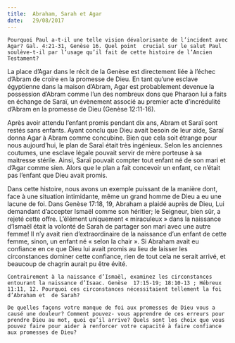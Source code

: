 ```yaml
---
title:  Abraham, Sarah et Agar
date:   29/08/2017
---
```


`Pourquoi Paul a-t-il une telle vision dévalorisante de l’incident avec Agar? Gal. 4:21-31, Genèse 16. Quel point  crucial sur le salut Paul soulève-t-il par l’usage qu’il fait de cette histoire de l’Ancien Testament?`

La place d’Agar dans le récit de la Genèse est directement liée à l’échec d’Abram de croire en la promesse de  Dieu. En tant qu’une esclave égyptienne dans la maison d’Abram, Agar est probablement devenue la possession d’Abram comme l’un des nombreux dons que Pharaon lui a faits en échange de Saraï, un évènement associé au  premier acte d’incrédulité d’Abram en la promesse de Dieu (Genèse 12:11-16).

Après avoir attendu l’enfant promis pendant dix ans, Abram et Saraï sont restés sans enfants. Ayant conclu que  Dieu avait besoin de leur aide, Saraï donna Agar à Abram comme concubine. Bien que cela soit étrange pour nous aujourd’hui, le plan de Saraï était très ingénieux. Selon les anciennes coutumes, une esclave légale  pouvait servir de mère porteuse à sa maitresse stérile. Ainsi, Saraï pouvait compter tout enfant né de son mari  et d’Agar comme sien. Alors que le plan a fait concevoir un enfant, ce n’était pas l’enfant que Dieu avait promis. 

Dans cette histoire, nous avons un exemple puissant de la manière dont, face à une situation intimidante,  même un grand homme de Dieu a eu une lacune de foi. Dans Genèse 17:18, 19, Abraham a plaidé auprès de  Dieu, Lui demandant d’accepter Ismaël comme son héritier; le Seigneur, bien sûr, a rejeté cette offre. L’élément  uniquement « miraculeux » dans la naissance d’Ismaël était la volonté de Sarah de partager son mari avec une  autre femme! Il n’y avait rien d’extraordinaire de la naissance d’un enfant de cette femme, sinon, un enfant né «  selon la chair ». Si Abraham avait eu confiance en ce que Dieu lui avait promis au lieu de laisser les  circonstances dominer cette confiance, rien de tout cela ne serait arrivé, et beaucoup de chagrin aurait pu être  évité. 

`Contrairement à la naissance d’Ismaël, examinez les circonstances entourant la naissance d’Isaac. Genèse  17:15-19; 18:10-13 ; Hébreux 11:11, 12. Pourquoi ces circonstances nécessitaient tellement la foi d’Abraham et  de Sarah?`
 
`De quelles façons votre manque de foi aux promesses de Dieu vous a causé une douleur? Comment pouvez- vous apprendre de ces erreurs pour prendre Dieu au mot, quoi qu’il arrive? Quels sont les choix que vous  pouvez faire pour aider à renforcer votre capacité à faire confiance aux promesses de Dieu?`
